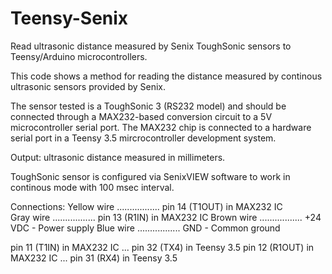 # Teensy-Senix
Read ultrasonic distance measured by Senix ToughSonic sensors to Teensy/Arduino microcontrollers.

This code shows a method for reading the distance measured by continous ultrasonic sensors provided by Senix.

The sensor tested is a ToughSonic 3 (RS232 model) and should be connected through a MAX232-based conversion circuit to a 5V microcontroller serial port. The MAX232 chip is connected to a hardware serial port in a Teensy 3.5 mircrocontroller development system.

Output: ultrasonic distance measured in millimeters.

ToughSonic sensor is configured via SenixVIEW software to work in continous mode with 100 msec interval.

Connections: 
Yellow wire  ................. pin 14 (T1OUT) in MAX232 IC  
Gray wire    ................. pin 13 (R1IN) in MAX232 IC
Brown wire   ................. +24 VDC - Power supply
Blue wire    ................. GND - Common ground

pin 11 (T1IN)  in MAX232 IC ... pin 32 (TX4) in Teensy 3.5 
pin 12 (R1OUT) in MAX232 IC ... pin 31 (RX4) in Teensy 3.5 
